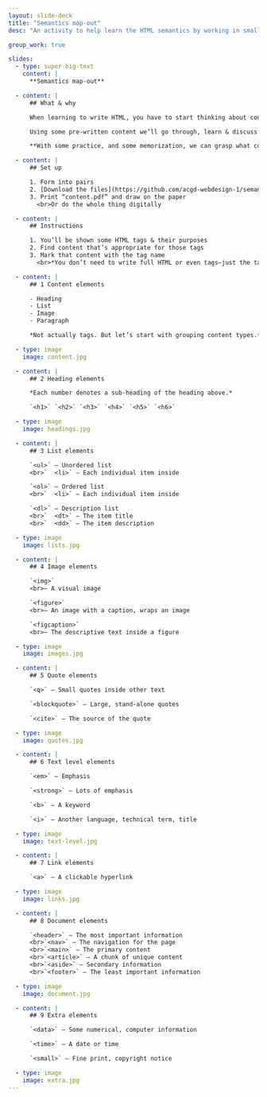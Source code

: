 ```yaml
---
layout: slide-deck
title: "Semantics map-out"
desc: "An activity to help learn the HTML semantics by working in small groups to identify pieces of content."

group_work: true

slides:
  - type: super-big-text
    content: |
      **Semantics map-out**

  - content: |
      ## What & why

      When learning to write HTML, you have to start thinking about content differently—about its purpose and meaning.

      Using some pre-written content we’ll go through, learn & discuss how & why choose HTML tags.

      **With some practice, and some memorization, we can grasp what content HTML describes.**

  - content: |
      ## Set up

      1. Form into pairs
      2. [Download the files](https://github.com/acgd-webdesign-1/semantics-map-out/archive/master.zip)
      3. Print “content.pdf” and draw on the paper
        <br>Or do the whole thing digitally

  - content: |
      ## Instructions

      1. You’ll be shown some HTML tags & their purposes
      2. Find content that’s appropriate for those tags
      3. Mark that content with the tag name
        <br>*You don’t need to write full HTML or even tags—just the tag names—something as simple as `h1`*

  - content: |
      ## 1 Content elements

      - Heading
      - List
      - Image
      - Paragraph

      *Not actually tags. But let’s start with grouping content types.*

  - type: image
    image: content.jpg

  - content: |
      ## 2 Heading elements

      *Each number denotes a sub-heading of the heading above.*

      `<h1>` `<h2>` `<h3>` `<h4>` `<h5>` `<h6>`

  - type: image
    image: headings.jpg

  - content: |
      ## 3 List elements

      `<ul>` — Unordered list
      <br>`  <li>` — Each individual item inside

      `<ol>` — Ordered list
      <br>`  <li>` — Each individual item inside

      `<dl>` — Description list
      <br>`  <dt>` — The item title
      <br>`  <dd>` — The item description

  - type: image
    image: lists.jpg

  - content: |
      ## 4 Image elements

      `<img>`
      <br>— A visual image

      `<figure>`
      <br>— An image with a caption, wraps an image

      `<figcaption>`
      <br>— The descriptive text inside a figure

  - type: image
    image: images.jpg

  - content: |
      ## 5 Quote elements

      `<q>` — Small quotes inside other text

      `<blockquote>` — Large, stand-alone quotes

      `<cite>` — The source of the quote

  - type: image
    image: quotes.jpg

  - content: |
      ## 6 Text level elements

      `<em>` — Emphasis

      `<strong>` — Lots of emphasis

      `<b>` — A keyword

      `<i>` — Another language, technical term, title

  - type: image
    image: text-level.jpg

  - content: |
      ## 7 Link elements

      `<a>` — A clickable hyperlink

  - type: image
    image: links.jpg

  - content: |
      ## 8 Document elements

      `<header>` — The most important information
      <br>`<nav>` — The navigation for the page
      <br>`<main>` — The primary content
      <br>`<article>` — A chunk of unique content
      <br>`<aside>` — Secondary information
      <br>`<footer>` — The least important information

  - type: image
    image: document.jpg

  - content: |
      ## 9 Extra elements

      `<data>` — Some numerical, computer information

      `<time>` — A date or time

      `<small>` — Fine print, copyright notice

  - type: image
    image: extra.jpg
---
```

